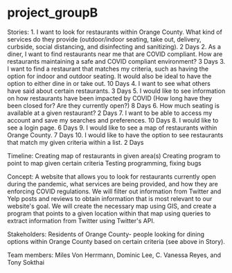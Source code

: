 # project_groupB

Stories: 1. I want to look for restaurants within Orange County. What kind of services do they provide (outdoor/indoor seating, take out, delivery, curbside, social distancing, and disinfecting and sanitizing). 2 Days
         2. As a diner, I want to find restaurants near me that are COVID compliant. How are restaurants maintaining a safe and COVID compliant environment? 3 Days
         3. I want to find a restaurant that matches my criteria, such as having the option for indoor and outdoor seating. It would also be ideal to have the option to either dine in or take out. 10 Days
         4. I want to see what others have said about certain restaurants. 3 Days
         5. I would like to see information on how restaurants have been impacted by COVID (How long have they been closed for? Are they currently open?) 8 Days
         6. How much seating is available at a given restaurant? 2 Days
         7. I want to be able to access my account and save my searches and preferences. 10 Days
         8. I would like to see a login page. 6 Days
         9. I would like to see a map of restaurants within Orange County. 7 Days
         10. I would like to have the option to see restaurants that match my given criteria within a list. 2 Days

Timeline: Creating map of restaurants in given area(s)
				  Creating program to point to map given certain criteria
				  Testing programming, fixing bugs
				
Concept: A website that allows you to look for restaurants currently open during the pandemic, what services are being provided, and how they are enforcing COVID regulations. We will filter out information from Twitter and Yelp posts and reviews to obtain information that is most relevant to our website's goal. We will create the necessary map using GIS, and create a program that points to a given location within that map using queries to extract information from Twitter using Twitter's API.

Stakeholders: Residents of Orange County- people looking for dining options within Orange County based on certain criteria (see above in Story).

Team members: Miles Von Herrmann, Dominic Lee, C. Vanessa Reyes, and Tony Sokthai
